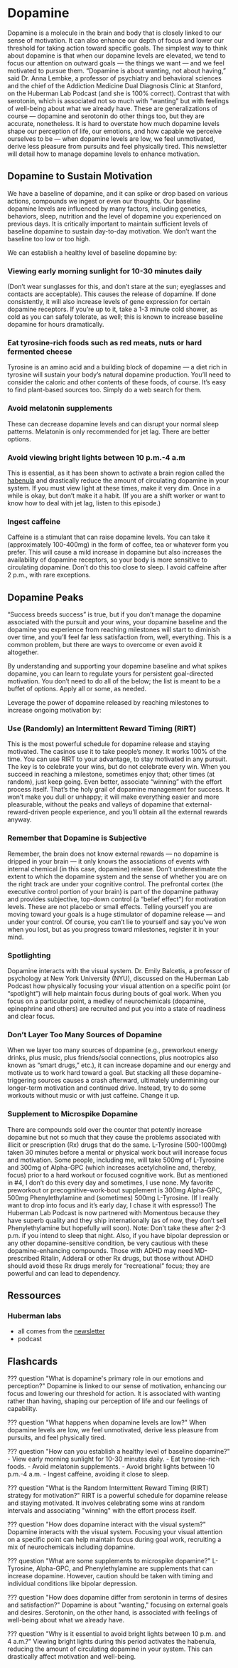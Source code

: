 # Dopamine
Dopamine is a molecule in the brain and body that is closely linked to our sense of motivation. It can also enhance our depth of focus and lower our threshold for taking action toward specific goals. The simplest way to think about dopamine is that when our dopamine levels are elevated, we tend to focus our attention on outward goals — the things we want — and we feel motivated to pursue them. “Dopamine is about wanting, not about having,” said Dr. Anna Lembke, a professor of psychiatry and behavioral sciences and the chief of the Addiction Medicine Dual Diagnosis Clinic at Stanford, on the Huberman Lab Podcast (and she is 100% correct). Contrast that with serotonin, which is associated not so much with “wanting” but with feelings of well-being about what we already have. These are generalizations of course — dopamine and serotonin do other things too, but they are accurate, nonetheless. It is hard to overstate how much dopamine levels shape our perception of life, our emotions, and how capable we perceive ourselves to be — when dopamine levels are low, we feel unmotivated, derive less pleasure from pursuits and feel physically tired. This newsletter will detail how to manage dopamine levels to enhance motivation.

## Dopamine to Sustain Motivation
We have a baseline of dopamine, and it can spike or drop based on various actions, compounds we ingest or even our thoughts. Our baseline dopamine levels are influenced by many factors, including genetics, behaviors, sleep, nutrition and the level of dopamine you experienced on previous days. It is critically important to maintain sufficient levels of baseline dopamine to sustain day-to-day motivation. We don’t want the baseline too low or too high.

We can establish a healthy level of baseline dopamine by:

### Viewing early morning sunlight for 10-30 minutes daily
(Don’t wear sunglasses for this, and don’t stare at the sun; eyeglasses and contacts are acceptable). This causes the release of dopamine. If done consistently, it will also increase levels of gene expression for certain dopamine receptors. If you’re up to it, take a 1-3 minute cold shower, as cold as you can safely tolerate, as well; this is known to increase baseline dopamine for hours dramatically.

### Eat tyrosine-rich foods such as red meats, nuts or hard fermented cheese
Tyrosine is an amino acid and a building block of dopamine — a diet rich in tyrosine will sustain your body’s natural dopamine production. You’ll need to consider the caloric and other contents of these foods, of course. It’s easy to find plant-based sources too. Simply do a web search for them.

### Avoid melatonin supplements
These can decrease dopamine levels and can disrupt your normal sleep patterns. Melatonin is only recommended for jet lag. There are better options.

### Avoid viewing bright lights between 10 p.m.-4 a.m
This is essential, as it has been shown to activate a brain region called the [habenula](../brain/neuroanatomy.md#habenula) and drastically reduce the amount of circulating dopamine in your system. If you must view light at these times, make it very dim. Once in a while is okay, but don’t make it a habit. (If you are a shift worker or want to know how to deal with jet lag, listen to this episode.)

### Ingest caffeine
Caffeine is a stimulant that can raise dopamine levels. You can take it (approximately 100-400mg) in the form of coffee, tea or whatever form you prefer. This will cause a mild increase in dopamine but also increases the availability of dopamine receptors, so your body is more sensitive to circulating dopamine. Don’t do this too close to sleep. I avoid caffeine after 2 p.m., with rare exceptions.

## Dopamine Peaks
“Success breeds success” is true, but if you don’t manage the dopamine associated with the pursuit and your wins, your dopamine baseline and the dopamine you experience from reaching milestones will start to diminish over time, and you’ll feel far less satisfaction from, well, everything. This is a common problem, but there are ways to overcome or even avoid it altogether.

By understanding and supporting your dopamine baseline and what spikes dopamine, you can learn to regulate yours for persistent goal-directed motivation. You don’t need to do all of the below; the list is meant to be a buffet of options. Apply all or some, as needed.

Leverage the power of dopamine released by reaching milestones to increase ongoing motivation by:

### Use (Randomly) an Intermittent Reward Timing (RIRT)
This is the most powerful schedule for dopamine release and staying motivated. The casinos use it to take people’s money. It works 100% of the time. You can use RIRT to your advantage, to stay motivated in any pursuit. The key is to celebrate your wins, but do not celebrate every win. When you succeed in reaching a milestone, sometimes enjoy that; other times (at random), just keep going. Even better, associate “winning” with the effort process itself. That’s the holy grail of dopamine management for success. It won’t make you dull or unhappy; it will make everything easier and more pleasurable, without the peaks and valleys of dopamine that external-reward-driven people experience, and you’ll obtain all the external rewards anyway.

### Remember that Dopamine is Subjective
Remember, the brain does not know external rewards — no dopamine is dripped in your brain — it only knows the associations of events with internal chemical (in this case, dopamine) release. Don’t underestimate the extent to which the dopamine system and the sense of whether you are on the right track are under your cognitive control. The prefrontal cortex (the executive control portion of your brain) is part of the dopamine pathway and provides subjective, top-down control (a “belief effect”) for motivation levels. These are not placebo or small effects. Telling yourself you are moving toward your goals is a huge stimulator of dopamine release — and under your control. Of course, you can’t lie to yourself and say you’ve won when you lost, but as you progress toward milestones, register it in your mind.

### Spotlighting
Dopamine interacts with the visual system. Dr. Emily Balcetis, a professor of psychology at New York University (NYU), discussed on the Huberman Lab Podcast how physically focusing your visual attention on a specific point (or “spotlight”) will help maintain focus during bouts of goal work. When you focus on a particular point, a medley of neurochemicals (dopamine, epinephrine and others) are recruited and put you into a state of readiness and clear focus.

### Don’t Layer Too Many Sources of Dopamine
When we layer too many sources of dopamine (e.g., preworkout energy drinks, plus music, plus friends/social connections, plus nootropics also known as “smart drugs,” etc.), it can increase dopamine and our energy and motivate us to work hard toward a goal. But stacking all these dopamine-triggering sources causes a crash afterward, ultimately undermining our longer-term motivation and continued drive. Instead, try to do some workouts without music or with just caffeine. Change it up.

### Supplement to Microspike Dopamine
There are compounds sold over the counter that potently increase dopamine but not so much that they cause the problems associated with illicit or prescription (Rx) drugs that do the same. L-Tyrosine (500-1000mg) taken 30 minutes before a mental or physical work bout will increase focus and motivation. Some people, including me, will take 500mg of L-Tyrosine and 300mg of Alpha-GPC (which increases acetylcholine and, thereby, focus) prior to a hard workout or focused cognitive work. But as mentioned in #4, I don’t do this every day and sometimes, I use none. My favorite preworkout or precognitive-work-bout supplement is 300mg Alpha-GPC, 500mg Phenylethylamine and (sometimes) 500mg L-Tyrosine. (If I really want to drop into focus and it’s early day, I chase it with espresso!) The Huberman Lab Podcast is now partnered with Momentous because they have superb quality and they ship internationally (as of now, they don’t sell Phenylethylamine but hopefully will soon). Note: Don’t take these after 2-3 p.m. if you intend to sleep that night. Also, if you have bipolar depression or any other dopamine-sensitive condition, be very cautious with these dopamine-enhancing compounds. Those with ADHD may need MD-prescribed Ritalin, Adderall or other Rx drugs, but those without ADHD should avoid these Rx drugs merely for “recreational” focus; they are powerful and can lead to dependency.

## Ressources
### Huberman labs
- all comes from the [newsletter](https://www.hubermanlab.com/newsletter/tools-to-manage-dopamine-and-improve-motivation-and-drive)
- podcast

## Flashcards
??? question "What is dopamine's primary role in our emotions and perception?"
    Dopamine is linked to our sense of motivation, enhancing our focus and lowering our threshold for action. It is associated with wanting rather than having, shaping our perception of life and our feelings of capability.

??? question "What happens when dopamine levels are low?"
    When dopamine levels are low, we feel unmotivated, derive less pleasure from pursuits, and feel physically tired.

??? question "How can you establish a healthy level of baseline dopamine?"
    - View early morning sunlight for 10-30 minutes daily.
    - Eat tyrosine-rich foods.
    - Avoid melatonin supplements.
    - Avoid bright lights between 10 p.m.-4 a.m.
    - Ingest caffeine, avoiding it close to sleep.

??? question "What is the Random Intermittent Reward Timing (RIRT) strategy for motivation?"
    RIRT is a powerful schedule for dopamine release and staying motivated. It involves celebrating some wins at random intervals and associating "winning" with the effort process itself.

??? question "How does dopamine interact with the visual system?"
    Dopamine interacts with the visual system. Focusing your visual attention on a specific point can help maintain focus during goal work, recruiting a mix of neurochemicals including dopamine.

??? question "What are some supplements to microspike dopamine?"
    L-Tyrosine, Alpha-GPC, and Phenylethylamine are supplements that can increase dopamine. However, caution should be taken with timing and individual conditions like bipolar depression.

??? question "How does dopamine differ from serotonin in terms of desires and satisfaction?"
    Dopamine is about "wanting," focusing on external goals and desires. Serotonin, on the other hand, is associated with feelings of well-being about what we already have.

??? question "Why is it essential to avoid bright lights between 10 p.m. and 4 a.m.?"
    Viewing bright lights during this period activates the habenula, reducing the amount of circulating dopamine in your system. This can drastically affect motivation and well-being.
